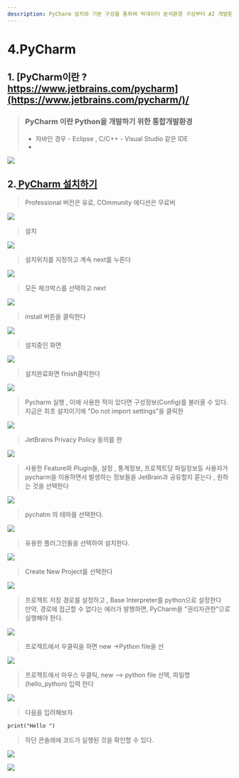 ```yaml
---
description: PyCharm 설치와 기본 구성을 통하여 빅데이터 분석환경 구성부터 AI 개발환경을 구성할 수 있음
---
```


# 4.PyCharm

## 1. [PyCharm이란 ? https://www.jetbrains.com/pycharm](https://www.jetbrains.com/pycharm/)/

> ### PyCharm 이란  Python을 개발하기 위한 통합개발환경
>
> * 자바인 경우 - Eclipse , C/C++ - Visual Studio 같은  IDE
> *

![](../.gitbook/assets/image%20%28107%29.png)

## 2.[ PyCharm 설치하기](https://www.jetbrains.com/pycharm/download/#section=windows)

> Professional 버전은 유료, COmmunity 에디션은 무료버

![](../.gitbook/assets/image%20%2846%29.png)

> 설치

![](../.gitbook/assets/image%20%287%29.png)

> 설치위치를 지정하고 계속 next를 누른다

![](../.gitbook/assets/image%20%2824%29.png)

> 모든 체크박스를 선택하고 next

![](../.gitbook/assets/image%20%28222%29.png)

> install 버튼을 클릭한다

![](../.gitbook/assets/image%20%28140%29.png)

> 설치중인 화면

![](../.gitbook/assets/image%20%2834%29.png)

> 설치완료화면 finish클릭한다

![](../.gitbook/assets/image%20%28175%29.png)

> Pycharm 실행  , 이에 사용한 적이 있다면 구성정보\(Config\)를 불러올 수 있다. 지금은 최초 설치이기에 "Do not import settings"을 클릭한

![](../.gitbook/assets/image%20%28216%29.png)

> JetBrains Privacy Policy 동의를 한

![](../.gitbook/assets/image%20%28191%29.png)

> 사용한 Feature와 Plugin들, 설정 , 통계정보, 프로젝트당 파일정보등 사용자가 pycharm을 이용하면서 발생하는 정보들을 JetBrain과 공유할지 묻는다 , 원하는 것을 선택한다

![](../.gitbook/assets/image%20%28111%29.png)

> pychatm 의 테마를 선택한다.

![](../.gitbook/assets/image%20%2816%29.png)

> 유용한 플러그인들을 선택하여 설치한다.

![](../.gitbook/assets/image%20%28104%29.png)

> Create New Project를 선택한다

![](../.gitbook/assets/image%20%2893%29.png)

> 프로젝트 저장 경로를 설정하고 , Base  Interpreter를 python으로 설정한다  
> 만약, 경로에 접근할 수 없다는 에러가 발행하면, PyCharm을 "권리자관한"으로 실행해야 한다.

![](../.gitbook/assets/image%20%28184%29.png)

> 프로젝트에서 우클릭을 하면  new -&gt;Python file을 선

![](../.gitbook/assets/image%20%2857%29.png)

> 프로젝트에서 마우스 우클릭, new --&gt; python file 선택, 파일명\(hello\_python\) 입력 한다

![](../.gitbook/assets/image%20%2881%29.png)

> 다음을 입려해보자

```text
print("Hello ")
```

> 하단 콘솔레에 코드가 실행된 것을 확인할 수 있다.

![](../.gitbook/assets/image%20%28131%29.png)

![](../.gitbook/assets/image%20%2870%29.png)

